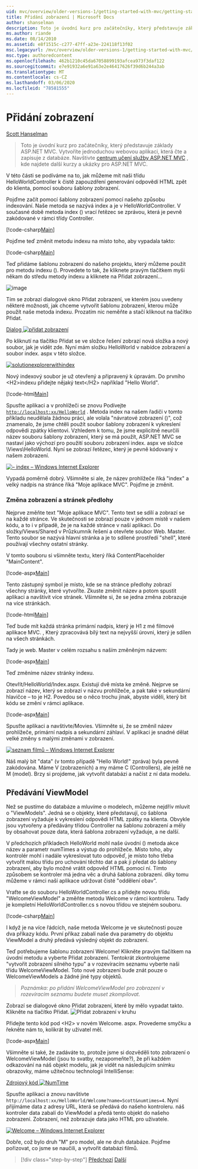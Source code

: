 ```yaml
---
uid: mvc/overview/older-versions-1/getting-started-with-mvc/getting-started-with-mvc-part3
title: Přidání zobrazení | Microsoft Docs
author: shanselman
description: Toto je úvodní kurz pro začátečníky, který představuje základy ASP.NET MVC. Vytvořte jednoduchou webovou aplikaci, která čte a zapisuje z databáze.
ms.author: riande
ms.date: 08/14/2010
ms.assetid: e8f1515c-c277-47ff-a23e-224118f13f02
msc.legacyurl: /mvc/overview/older-versions-1/getting-started-with-mvc/getting-started-with-mvc-part3
msc.type: authoredcontent
ms.openlocfilehash: 462b1210c45da67058899193afcea973f3daf122
ms.sourcegitcommit: e7e91932a6e91a63e2e46417626f39d6b244a3ab
ms.translationtype: MT
ms.contentlocale: cs-CZ
ms.lasthandoff: 03/06/2020
ms.locfileid: "78581555"
---
```

# <a name="adding-a-view"></a>Přidání zobrazení

[Scott Hanselman](https://github.com/shanselman)

> Toto je úvodní kurz pro začátečníky, který představuje základy ASP.NET MVC. Vytvoříte jednoduchou webovou aplikaci, která čte a zapisuje z databáze. Navštivte [centrum učení služby ASP.NET MVC](../../../index.md) , kde najdete další kurzy a ukázky pro ASP.NET MVC.

V této části se podíváme na to, jak můžeme mít naši třídu HelloWorldController k čistě zapouzdření generování odpovědí HTML zpět do klienta, pomocí souboru šablony zobrazení.

Pojďme začít pomocí šablony zobrazení pomocí našeho způsobu indexování. Naše metoda se nazývá index a je v HelloWorldController. V současné době metoda index () vrací řetězec se zprávou, která je pevně zakódované v rámci třídy Controller.

[!code-csharp[Main](getting-started-with-mvc-part3/samples/sample1.cs)]

Pojďme teď změnit metodu indexu na místo toho, aby vypadala takto:

[!code-csharp[Main](getting-started-with-mvc-part3/samples/sample2.cs)]

Teď přidáme šablonu zobrazení do našeho projektu, který můžeme použít pro metodu indexu (). Provedete to tak, že kliknete pravým tlačítkem myši někam do středu metody indexu a kliknete na Přidat zobrazení...

![image](getting-started-with-mvc-part3/_static/image1.png)

Tím se zobrazí dialogové okno Přidat zobrazení, ve kterém jsou uvedeny některé možnosti, jak chceme vytvořit šablonu zobrazení, kterou může použít naše metoda indexu. Prozatím nic neměňte a stačí kliknout na tlačítko Přidat.

[Dialog ![přidat zobrazení](getting-started-with-mvc-part3/_static/image3.png)](getting-started-with-mvc-part3/_static/image2.png)

Po kliknutí na tlačítko Přidat se ve složce řešení zobrazí nová složka a nový soubor, jak je vidět zde. Nyní mám složku HelloWorld v nabídce zobrazení a soubor index. aspx v této složce.

[![solutionexplorerwithindex](getting-started-with-mvc-part3/_static/image5.png)](getting-started-with-mvc-part3/_static/image4.png)

Nový indexový soubor je už otevřený a připravený k úpravám. Do prvního &lt;H2&gt;indexu přidejte nějaký text&lt;/H2&gt; například "Hello World".

[!code-html[Main](getting-started-with-mvc-part3/samples/sample3.html)]

Spusťte aplikaci a v prohlížeči se znovu Podívejte [`http://localhost:xx/HelloWorld`](http://localhostxx) . Metoda index na našem řadiči v tomto příkladu neudělala žádnou práci, ale volala "návratové zobrazení ()", což znamenalo, že jsme chtěli použít soubor šablony zobrazení k vykreslení odpovědi zpátky klientovi. Vzhledem k tomu, že jsme explicitně neurčili název souboru šablony zobrazení, který se má použít, ASP.NET MVC se nastaví jako výchozí pro použití souboru zobrazení index. aspx ve složce \Views\HelloWorld. Nyní se zobrazí řetězec, který je pevně kódovaný v našem zobrazení.

[![– index – Windows Internet Explorer](getting-started-with-mvc-part3/_static/image7.png)](getting-started-with-mvc-part3/_static/image6.png)

Vypadá poměrně dobrý. Všimněte si ale, že název prohlížeče říká "index" a velký nadpis na stránce říká "Moje aplikace MVC". Pojďme je změnit.

### <a name="changing-views-and-master-pages"></a>Změna zobrazení a stránek předlohy

Nejprve změňte text "Moje aplikace MVC". Tento text se sdílí a zobrazí se na každé stránce. Ve skutečnosti se zobrazí pouze v jednom místě v našem kódu, a to i v případě, že je na každé stránce v naší aplikaci. Do složky/Views/Shared v Průzkumník řešení a otevřete soubor Web. Master. Tento soubor se nazývá hlavní stránka a je to sdílené prostředí "shell", které používají všechny ostatní stránky.

V tomto souboru si všimněte textu, který říká ContentPlaceholder "MainContent".

[!code-aspx[Main](getting-started-with-mvc-part3/samples/sample4.aspx)]

Tento zástupný symbol je místo, kde se na stránce předlohy zobrazí všechny stránky, které vytvoříte. Zkuste změnit název a potom spustit aplikaci a navštívit více stránek. Všimněte si, že se jedna změna zobrazuje na více stránkách.

[!code-html[Main](getting-started-with-mvc-part3/samples/sample5.html)]

Teď bude mít každá stránka primární nadpis, který je H1 z mé filmové aplikace MVC. , Který zpracovává bílý text na nejvyšší úrovni, který je sdílen na všech stránkách.

Tady je web. Master v celém rozsahu s naším změněným názvem:

[!code-aspx[Main](getting-started-with-mvc-part3/samples/sample6.aspx)]

Teď změníme název stránky indexu.

Otevřít/HelloWorld/Index.aspx. Existují dvě místa ke změně. Nejprve se zobrazí název, který se zobrazí v názvu prohlížeče, a pak také v sekundární hlavičce – to je H2. Povedou se o něco trochu jinak, abyste viděli, který bit kódu se změní v rámci aplikace.

[!code-aspx[Main](getting-started-with-mvc-part3/samples/sample7.aspx)]

Spusťte aplikaci a navštivte/Movies. Všimněte si, že se změnil název prohlížeče, primární nadpis a sekundární záhlaví. V aplikaci je snadné dělat velké změny s malými změnami v zobrazení.

[![seznam filmů – Windows Internet Explorer](getting-started-with-mvc-part3/_static/image9.png)](getting-started-with-mvc-part3/_static/image8.png)

Náš malý bit "data" (v tomto případě "Hello World!" zpráva) byla pevně zakódována. Máme V (zobrazeních) a my máme C (Controllers), ale ještě ne M (model). Brzy si projdeme, jak vytvořit databázi a načíst z ní data modelu.

## <a name="passing-a-viewmodel"></a>Předávání ViewModel

Než se pustíme do databáze a mluvíme o modelech, můžeme nejdřív mluvit o "ViewModels". Jedná se o objekty, které představují, co šablona zobrazení vyžaduje k vykreslení odpovědi HTML zpátky na klienta. Obvykle jsou vytvořeny a předávány třídou Controller na šablonu zobrazení a měly by obsahovat pouze data, která šablona zobrazení vyžaduje, a ne další.

V předchozích příkladech HelloWorld mohl naše úvodní () metoda akce název a parametr numTimes a výstup do prohlížeče. Místo toho, aby kontrolér mohl i nadále vykreslovat tuto odpověď, je místo toho třeba vytvořit malou třídu pro uchování těchto dat a pak ji předat do šablony zobrazení, aby bylo možné vrátit odpověď HTML pomocí ní. Tímto způsobem se kontroler má jedna věc a druhá šablona zobrazení. díky tomu můžeme v rámci naší aplikace udržovat čisté "oddělení obav".

Vraťte se do souboru HelloWorldController.cs a přidejte novou třídu "WelcomeViewModel" a změňte metodu Welcome v rámci kontroleru. Tady je kompletní HelloWorldController.cs s novou třídou ve stejném souboru.

[!code-csharp[Main](getting-started-with-mvc-part3/samples/sample8.cs)]

I když je na více řádcích, naše metoda Welcome je ve skutečnosti pouze dva příkazy kódu. První příkaz zabalí naše dva parametry do objektu ViewModel a druhý předává výsledný objekt do zobrazení.

Teď potřebujeme šablonu zobrazení Welcome! Klikněte pravým tlačítkem na úvodní metodu a vyberte Přidat zobrazení. Tentokrát zkontrolujeme "vytvořit zobrazení silného typu" a v rozevíracím seznamu vyberte naši třídu WelcomeViewModel. Toto nové zobrazení bude znát pouze o WelcomeViewModels a žádné jiné typy objektů.

> *Poznámka: po přidání WelcomeViewModel pro zobrazení v rozevíracím seznamu budete muset zkompilovat.*

Zobrazí se dialogové okno Přidat zobrazení, které by mělo vypadat takto. Klikněte na tlačítko Přidat. ![Přidat zobrazení v kruhu](getting-started-with-mvc-part3/_static/image10.png)

Přidejte tento kód pod &lt;H2&gt; v novém Welcome. aspx. Provedeme smyčku a řekněte nám to, kolikrát by uživatel měl.

[!code-aspx[Main](getting-started-with-mvc-part3/samples/sample9.aspx)]

Všimněte si také, že zadáváte to, protože jsme si dozvěděli toto zobrazení o WelcomeViewModel (jsou to svatby, nezapomeňte?), že při každém odkazování na náš objekt modelu, jak je vidět na následujícím snímku obrazovky, máme užitečnou technologii IntelliSense:

[Zdrojový kód ![NumTime](getting-started-with-mvc-part3/_static/image12.png)](getting-started-with-mvc-part3/_static/image11.png)

Spusťte aplikaci a znovu navštivte `http://localhost:xx/HelloWorld/Welcome?name=Scott&numtimes=4`. Nyní přijímáme data z adresy URL, která se předává do našeho kontroleru. náš kontroler data zabalí do ViewModel a předá tento objekt do našeho zobrazení. Zobrazení, než zobrazuje data jako HTML pro uživatele.

[![Welcome – Windows Internet Explorer](getting-started-with-mvc-part3/_static/image14.png)](getting-started-with-mvc-part3/_static/image13.png)

Dobře, což bylo druh "M" pro model, ale ne druh databáze. Pojďme pořizovat, co jsme se naučili, a vytvořit databázi filmů.

> [!div class="step-by-step"]
> [Předchozí](getting-started-with-mvc-part2.md)
> [Další](getting-started-with-mvc-part4.md)
